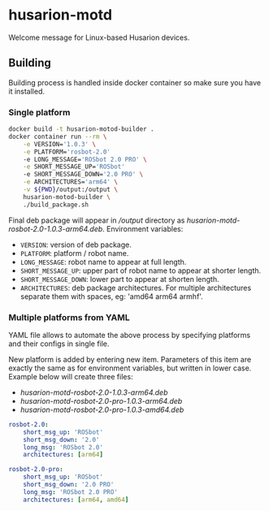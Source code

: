 # husarion-motd

Welcome message for Linux-based Husarion devices.

## Building

Building process is handled inside docker container so make sure you have it installed.

### Single platform

```bash
docker build -t husarion-motod-builder .
docker container run --rm \
    -e VERSION='1.0.3' \
    -e PLATFORM='rosbot-2.0'
    -e LONG_MESSAGE='ROSbot 2.0 PRO' \
    -e SHORT_MESSAGE_UP='ROSbot'
    -e SHORT_MESSAGE_DOWN='2.0 PRO' \
    -e ARCHITECTURES='arm64' \
    -v ${PWD}/output:/output \
    husarion-motod-builder \
    ./build_package.sh
```
Final deb package will appear in */output* directory as *husarion-motd-rosbot-2.0-1.0.3-arm64.deb*.
Environment variables:
- `VERSION`: version of deb package.
- `PLATFORM`: platform / robot name.
- `LONG_MESSAGE`: robot name to appear at full length.
- `SHORT_MESSAGE_UP`: upper part of robot name to appear at shorter length.
- `SHORT_MESSAGE_DOWN`: lower part to appear at shorten length.
- `ARCHITECTURES`: deb package architectures. For multiple architectures separate them with spaces, eg: 'amd64 arm64 armhf'.


### Multiple platforms from YAML

YAML file allows to automate the above process by specifying platforms and their configs in single file.

New platform is added by entering new item. Parameters of this item are exactly the same as for environment variables, but written in lower case. Example below will create three files:
- *husarion-motd-rosbot-2.0-1.0.3-arm64.deb*
- *husarion-motd-rosbot-2.0-pro-1.0.3-arm64.deb*
- *husarion-motd-rosbot-2.0-pro-1.0.3-amd64.deb*

``` yaml
rosbot-2.0:
    short_msg_up: 'ROSbot'
    short_msg_down: '2.0'
    long_msg: 'ROSbot 2.0'
    architectures: [arm64]

rosbot-2.0-pro:
    short_msg_up: 'ROSbot'
    short_msg_down: '2.0 PRO'
    long_msg: 'ROSbot 2.0 PRO'
    architectures: [arm64, amd64]
```